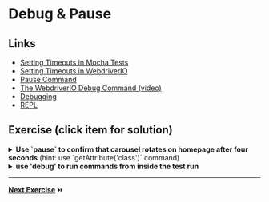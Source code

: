 # Debug & Pause

## Links

- [Setting Timeouts in Mocha Tests](https://mochajs.org/#timeouts)
- [Setting Timeouts in WebdriverIO](http://webdriver.io/guide/testrunner/timeouts.html)
- [Pause Command](http://webdriver.io/api/utility/pause.html)
- [The WebdriverIO Debug Command (video)](https://www.youtube.com/watch?v=xWwP-3B_YyE)
- [Debugging](http://webdriver.io/guide/testrunner/debugging.html)
- [REPL](http://webdriver.io/guide/usage/repl.html)

## Exercise (click item for solution)

<details>
  <summary><b>Use `pause` to confirm that carousel rotates on homepage after four seconds</b> (hint: use `getAttribute('class')` command)</summary>

```js
// test/basic.js
it('should rotate the banner image after four seconds', function () {
    this.timeout(15000);

    browser.url('/');

    var firstActiveImage = $('.orbit-container .is-active');

    browser.pause(4000);

    expect(firstActiveImage.getAttribute('class')).to.not.contain('.is-active');
})
```
</details>

<details>
  <summary><b>use 'debug' to run commands from inside the test run</b></summary>

In test file:

```js
    browser.debug();
```

When running `wdio` test command:

```sh
./node_modules/.bin/wdio --mochaOpts.timeout=999999
```
</details>

---

**[Next Exercise](./6-cicd.md)** :fast_forward: